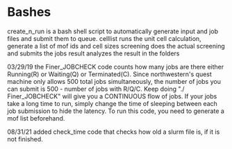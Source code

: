 # Bashes
create_n_run is a bash shell script to automatically generate input and job files and submit them to queue.
celllist runs the unit cell calculation, generate a list of mof ids and cell sizes
screening does the actual screening and submits the jobs
result analyzes the result in the folders


03/29/19
the Finer_JOBCHECK code counts how many jobs are there either Running(R) or Waiting(Q) or Terminated(C). Since northwestern's quest machine only allows 500 total jobs simultaneously, the number of jobs you can submit is 500 - number of jobs with R/Q/C. Keep doing "./ Finer_JOBCHECK" will give you a CONTINUOUS flow of jobs. If your jobs take a long time to run, simply change the time of sleeping between each job submission to hide the latency.
To run this code, you need to generate a mof list beforehand.

08/31/21
added check_time code that checks how old a slurm file is, if it is not finished. 
